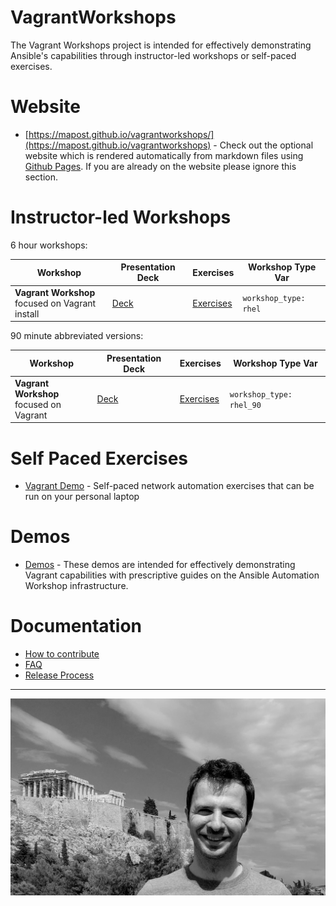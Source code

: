 # VagrantWorkshops

The Vagrant Workshops project is intended for effectively demonstrating Ansible's capabilities through instructor-led workshops or self-paced exercises.

# Website

 - [https://mapost.github.io/vagrantworkshops/](https://mapost.github.io/vagrantworkshops) - Check out the optional website which is rendered automatically from markdown files using [Github Pages](https://pages.github.com/).  If you are already on the website please ignore this section.


# Instructor-led Workshops

6 hour workshops:

| Workshop   | Presentation Deck  | Exercises  | Workshop Type Var   |
|---|---|---|---|
| **Vagrant Workshop** <br> focused on Vagrant install | [Deck](./decks/ansible_rhel.pdf) | [Exercises](./exercises/ansible_rhel)  | `workshop_type: rhel`  |


90 minute abbreviated versions:

| Workshop   | Presentation Deck  | Exercises  | Workshop Type Var   |
|---|---|---|---|
| **Vagrant Workshop** <br> focused on Vagrant | [Deck](./decks/ansible_rhel_90.pdf) | [Exercises](./exercises/ansible_rhel_90)  | `workshop_type: rhel_90`  |



# Self Paced Exercises

 - [Vagrant Demo](vagrant-demo) - Self-paced network automation exercises that can be run on your personal laptop

# Demos

 - [Demos](demos) - These demos are intended for effectively demonstrating Vagrant capabilities with prescriptive guides on the Ansible Automation Workshop infrastructure.

# Documentation

 - [How to contribute](docs/contribute.md)
 - [FAQ](docs/faq.md)
 - [Release Process](docs/release.md)

---
![More about me](images/profile.jpg)
